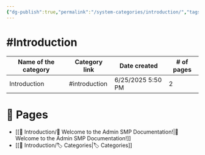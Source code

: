 ```yaml
---
{"dg-publish":true,"permalink":"/system-categories/introduction/","tags":["Introduction"]}
---
```


# #Introduction 

| Name of the category | Category link | Date created      | # of pages |
| -------------------- | ------------- | ----------------- | ---------- |
| Introduction         | #introduction | 6/25/2025 5:50 PM | 2          |

# 📄 Pages

- [[💼 Introduction/👋 Welcome to the Admin SMP Documentation!\|👋 Welcome to the Admin SMP Documentation!]]
- [[💼 Introduction/🏷️ Categories\|🏷️ Categories]]
